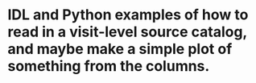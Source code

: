 # IDL and Python examples of how to read in a visit-level source catalog, and maybe make a simple plot of something from the columns.
